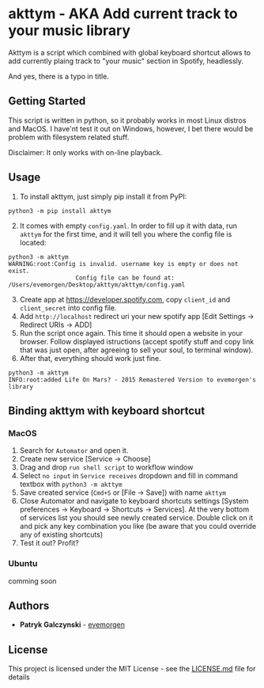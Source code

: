 # akttym - AKA **A**dd **c**urrent **t**rack **t**o **y**our **m**usic library

Akttym is a script which combined with global keyboard shortcut allows to add currently plaing track to "your music" section in Spotify, headlessly.

And yes, there is a typo in title.

## Getting Started

This script is written in python, so it probably works in most Linux distros and MacOS. I have'nt test it out on Windows, however, I bet there would be problem with filesystem related stuff.

Disclaimer: It only works with on-line playback.

## Usage

1. To install akttym, just simply pip install it from PyPI:

```
python3 -m pip install akttym
```

2. It comes with empty `config.yaml`. In order to fill up it with data, run `akttym` for the first time, and it will tell you where the config file is located:
```
python3 -m akttym
WARNING:root:Config is invalid. username key is empty or does not exist.
                   Config file can be found at: /Users/evemorgen/Desktop/akttym/akttym/config.yaml
```
3. Create app at <https://developer.spotify.com>, copy `client_id` and `client_secret` into config file.
4. Add `http://localhost` redirect uri your new spotify app [Edit Settings -> Redirect URIs -> ADD]
5. Run the script once again. This time it should open a website in your browser. Follow displayed istructions (accept spotify stuff and copy link that was just open, after agreeing to sell your soul, to terminal window).
6. After that, everything should work just fine.

```
python3 -m akttym
INFO:root:added Life On Mars? - 2015 Remastered Version to evemorgen's library
```

## Binding akttym with keyboard shortcut

### MacOS
1. Search for `Automator` and open it. 
2. Create new service [Service -> Choose]
3. Drag and drop `run shell script` to workflow window
4. Select `no input` in `Service receives` dropdown and fill in command textbox with `python3 -m akttym`
5. Save created service (`Cmd+S` or [File -> Save]) with name `akttym`
6. Close Automator and navigate to keyboard shortcuts settings [System preferences -> Keyboard -> Shortcuts -> Services]. At the very bottom of services list you should see newly created service. Double click on it and pick any key combination you like (be aware that you could override any of existing shortcuts)
7. Test it out? Profit?

### Ubuntu
comming soon

## Authors

* **Patryk Galczynski** - [evemorgen](https://github.com/evemorgen)

## License

This project is licensed under the MIT License - see the [LICENSE.md](LICENSE.md) file for details
